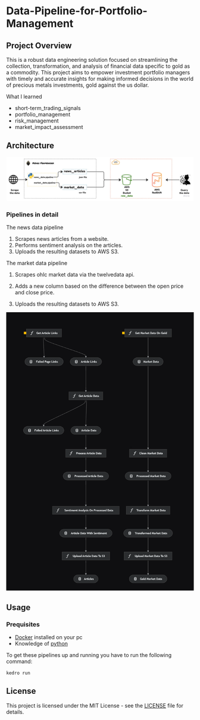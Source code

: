 # Data-Pipeline-for-Portfolio-Management
## Project Overview

This is a robust data engineering solution focused on streamlining the collection, transformation, and analysis of financial data specific to gold as a commodity. This project aims to empower investment portfolio managers with timely and accurate insights for making informed decisions in the world of precious metals investments, gold against the us dollar.

What I learned
- short-term_trading_signals
- portfolio_management
- risk_management
- market_impact_assessment

## Architecture
![img](img/Architecture.jpg)

### Pipelines in detail
The news data pipeline
1. Scrapes news articles from a website.
2. Performs sentiment analysis on the articles.
3. Uploads the resulting datasets to AWS S3.

The market data pipeline
1. Scrapes ohlc market data via the twelvedata api.
2. Adds a new column based on the difference between the open price and close price.

3. Uploads the resulting datasets to AWS S3.

![img2](img/kedro-pipelines.png)

## Usage
### Prequisites
- [Docker](https://www.docker.com/get-started/) installed on your pc
- Knowledge of [python](https://www.python.org/about/gettingstarted/)

To get these pipelines up and running you have to run the following command:
```
kedro run
```
## License

This project is licensed under the MIT License - see the [LICENSE](LICENSE) file for details.
